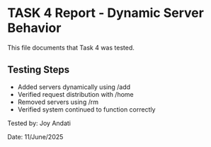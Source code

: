 # TASK 4 Report - Dynamic Server Behavior

This file documents that Task 4 was tested.

## Testing Steps
- Added servers dynamically using /add
- Verified request distribution with /home
- Removed servers using /rm
- Verified system continued to function correctly

Tested by: Joy Andati

Date: 11/June/2025
